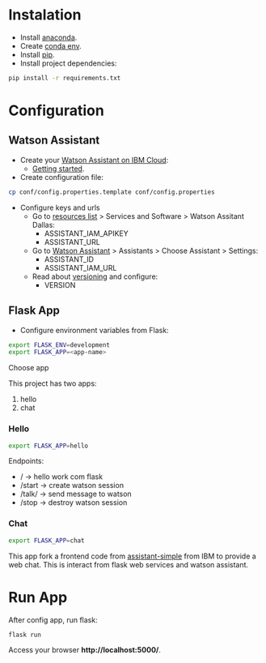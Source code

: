 # Instalation

* Install [anaconda](https://docs.anaconda.com/anaconda/install/index.html).
* Create [conda env](https://conda.io/projects/conda/en/latest/user-guide/tasks/manage-environments.html).
* Install [pip](https://docs.python.org/3/installing/index.html).
* Install project dependencies:

~~~ bash
pip install -r requirements.txt
~~~

# Configuration

## Watson Assistant

* Create your [Watson Assistant on IBM Cloud](https://cloud.ibm.com/catalog/services/watson-assistant):
	* [Getting started](https://cloud.ibm.com/docs/assistant?topic=assistant-getting-started).
* Create configuration file:

~~~ bash
cp conf/config.properties.template conf/config.properties
~~~

* Configure keys and urls
	* Go to [resources list](https://cloud.ibm.com/resources) > Services and Software > Watson Assitant Dallas:
		* ASSISTANT_IAM_APIKEY
		* ASSISTANT_URL
	* Go to [Watson Assistant](https://us-south.assistant.watson.cloud.ibm.com/instances) > Assistants > Choose Assistant > Settings:
		* ASSISTANT_ID
		* ASSISTANT_IAM_URL
	* Read about [versioning](https://github.com/watson-developer-cloud/api-guidelines/#versioning) and configure:
		* VERSION

## Flask App

* Configure environment variables from Flask:

~~~ bash
export FLASK_ENV=development
export FLASK_APP=<app-name>
~~~

Choose app

This project has two apps:
1. hello
1. chat

### Hello

~~~ bash
export FLASK_APP=hello
~~~

Endpoints:
* / -> hello work com flask
* /start -> create watson session
* /talk/<message> -> send message to watson
* /stop -> destroy watson session

### Chat

~~~ bash
export FLASK_APP=chat
~~~

This app fork a frontend code from [assistant-simple](https://github.com/watson-developer-cloud/assistant-simple) from IBM to provide a web chat. This is interact from flask web services and watson assistant.

# Run App

After config app, run flask:

~~~ bash
flask run
~~~

Access your browser __http://localhost:5000/__.